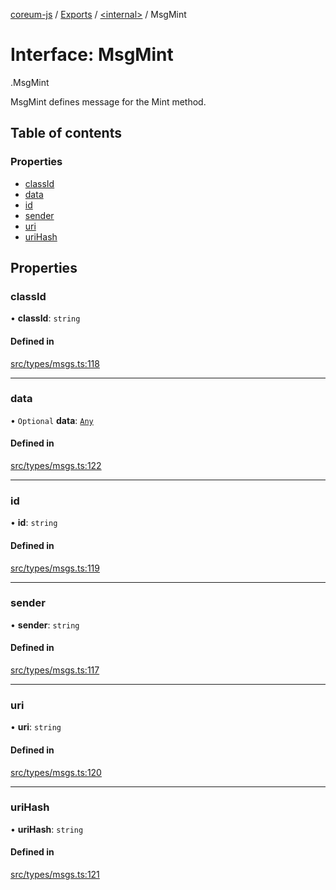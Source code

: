 [coreum-js](../README.md) / [Exports](../modules.md) / [<internal\>](../modules/internal_.md) / MsgMint

# Interface: MsgMint

[<internal>](../modules/internal_.md).MsgMint

MsgMint defines message for the Mint method.

## Table of contents

### Properties

- [classId](internal_.MsgMint-2.md#classid)
- [data](internal_.MsgMint-2.md#data)
- [id](internal_.MsgMint-2.md#id)
- [sender](internal_.MsgMint-2.md#sender)
- [uri](internal_.MsgMint-2.md#uri)
- [uriHash](internal_.MsgMint-2.md#urihash)

## Properties

### classId

• **classId**: `string`

#### Defined in

[src/types/msgs.ts:118](https://github.com/PulsaraIO/coreum-js/blob/64a1208/src/types/msgs.ts#L118)

___

### data

• `Optional` **data**: [`Any`](../modules/internal_.md#any)

#### Defined in

[src/types/msgs.ts:122](https://github.com/PulsaraIO/coreum-js/blob/64a1208/src/types/msgs.ts#L122)

___

### id

• **id**: `string`

#### Defined in

[src/types/msgs.ts:119](https://github.com/PulsaraIO/coreum-js/blob/64a1208/src/types/msgs.ts#L119)

___

### sender

• **sender**: `string`

#### Defined in

[src/types/msgs.ts:117](https://github.com/PulsaraIO/coreum-js/blob/64a1208/src/types/msgs.ts#L117)

___

### uri

• **uri**: `string`

#### Defined in

[src/types/msgs.ts:120](https://github.com/PulsaraIO/coreum-js/blob/64a1208/src/types/msgs.ts#L120)

___

### uriHash

• **uriHash**: `string`

#### Defined in

[src/types/msgs.ts:121](https://github.com/PulsaraIO/coreum-js/blob/64a1208/src/types/msgs.ts#L121)
